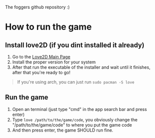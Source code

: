 The foggers github repository :)


# How to run the game
## Install love2D (if you dint installed it already)
1. Go to the [Love2D Main Page](https://love2d.org/)
2. Install the proper version for your system
3. After that run the executable of the installer and wait until it finishes, after that you're ready to go!
> If you're using arch, you can just run `sudo pacman -S love`
## Run the game
1. Open an terminal (just type "cmd" in the app search bar and press enter)
2. Type `love /path/to/the/game/code`, you obviously change the "/path/to/the/game/code" to where you put the game code
3. And then press enter, the game SHOULD run fine.
